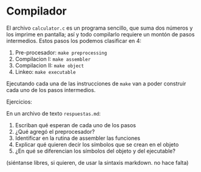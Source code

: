 # Compilador
 
El archivo `calculator.c` es un programa sencillo, que suma
dos números y los imprime en pantalla; así y todo compilarlo 
requiere un montón de pasos intermedios. Estos pasos los podemos 
clasificar en 4:

1. Pre-procesador: `make preprocessing`
2. Compilacion I: `make assembler`
3. Compilacion II: `make object`
4. Linkeo: `make executable`

Ejecutando cada una de las instrucciones de `make` van a poder
construir cada uno de los pasos intermedios.

Ejercicios:

En un archivo de texto `respuestas.md`:

1. Escriban qué esperan de cada uno de los pasos
2. ¿Qué agregó el preprocesador?
3. Identificar en la rutina de assembler las funciones
4. Explicar qué quieren decir los símbolos que se crean en el objeto
5. ¿En qué se diferencian los símbolos del objeto y del ejecutable?

(siéntanse libres, si quieren, de usar la sintaxis markdown. no hace falta)

